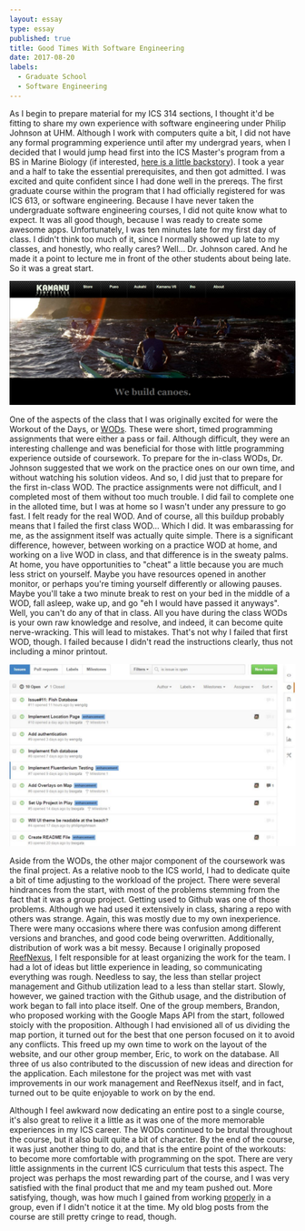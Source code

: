 ```yaml
---
layout: essay
type: essay
published: true
title: Good Times With Software Engineering
date: 2017-08-20
labels:
  - Graduate School
  - Software Engineering
---
```


As I begin to prepare material for my ICS 314 sections, I thought it'd be fitting to share my own experience with software engineering under Philip Johnson at UHM.  Although I work with computers quite a bit, I did not have any formal programming experience until after my undergrad years, when I decided that I would jump head first into the ICS Master's  program from a BS in Marine Biology (if interested, <a href="https://wengdg.github.io/essays/essay1.html">here is a little backstory</a>).  I took a year and a half to take the essential prerequisites, and then got admitted.  I was excited and quite confident since I had done well in the prereqs.  The first graduate course within the program that I had officially registered for was ICS 613, or software engineering.  Because I have never taken the undergraduate software engineering courses, I did not quite know what to expect.  It was all good though, because I was ready to create some awesome apps.  Unfortunately, I was ten minutes late for my first day of class.  I didn't think too much of it, since I normally showed up late to my classes, and honestly, who really cares?  Well... Dr. Johnson cared.  And he made it a point to lecture me in front of the other students about being late.  So it was a great start.

<img class="ui large right floated rounded image" src="../images/wod-kamanu.png" title="This practice WOD required us to create home page for a website">

One of the aspects of the class that I was originally excited for were the Workout of the Days, or <a href="http://philipmjohnson.org/essays/ase-2017.html">WODs</a>.  These were short, timed programming assignments that were either a pass or fail.  Although difficult, they were an interesting challenge and was beneficial for those with little programming experience outside of coursework.  To prepare for the in-class WODs, Dr. Johnson suggested that we work on the practice ones on our own time, and without watching his solution videos.  And so, I did just that to prepare for the first in-class WOD.  The practice assignments were not difficult, and I completed most of them without too much trouble.  I did fail to complete one in the alloted time, but I was at home so I wasn't under any pressure to go fast.  I felt ready for the real WOD.  And of course, all this buildup probably means that I failed the first class WOD...  Which I did.  It was embarassing for me, as the assignment itself was actually quite simple.  There is a significant difference, however, between working on a practice WOD at home, and working on a live WOD in class, and that difference is in the sweaty palms.  At home, you have opportunities to "cheat" a little because you are much less strict on yourself.  Maybe you have resources opened in another monitor, or perhaps you're timing yourself differently or allowing pauses.  Maybe you'll take a two minute break to rest on your bed in the middle of a WOD, fall asleep, wake up, and go "eh I would have passed it anyways".  Well, you can't do any of that in class.  All you have during the class WODs is your own raw knowledge and resolve, and indeed, it can become quite nerve-wracking.  This will lead to mistakes.  That's not why I failed that first WOD, though.  I failed because I didn't read the instructions clearly, thus not including a minor printout.

<img class="ui large right floated rounded image" src="../images/reef-git.PNG" title="List of issues for the ReefNexus application">

Aside from the WODs, the other major component of the coursework was the final project.  As a relative noob to the ICS world, I had to dedicate quite a bit of time adjusting to the workload of the project.  There were several hindrances from the start, with most of the problems stemming from the fact that it was a group project.  Getting used to Github was one of those problems.  Although we had used it extensively in class, sharing a repo with others was strange.  Again, this was mostly due to my own inexperience.  There were many occasions where there was confusion among different versions and branches, and good code being overwritten.  Additionally, distribution of work was a bit messy.  Because I originally proposed <a href="http://reefnexus.github.io/reefnexus/">ReefNexus</a>, I felt responsible for at least organizing the work for the team.  I had a lot of ideas but little experience in leading, so communicating everything was rough.  Needless to say, the less than stellar project management and Github utilization lead to a less than stellar start.  Slowly, however, we gained traction with the Github usage, and the distribution of work began to fall into place itself.  One of the group members, Brandon, who proposed working with the Google Maps API from the start, followed stoicly with the proposition.  Although I had envisioned all of us dividing the map portion, it turned out for the best that one person focused on it to avoid any conflicts.  This freed up my own time to work on the layout of the website, and our other group member, Eric, to work on the database.  All three of us also contributed to the discussion of new ideas and direction for the application.  Each milestone for the project was met with vast improvements in our work management and ReefNexus itself, and in fact, turned out to be quite enjoyable to work on by the end.  

Although I feel awkward now dedicating an entire post to a single course, it's also great to relive it a little as it was one of the more memorable experiences in my ICS career.  The WODs continued to be brutal throughout the course, but it also built quite a bit of character.  By the end of the course, it was just another thing to do, and that is the entire point of the workouts: to become more comfortable with programming on the spot.  There are very little assignments in the current ICS curriculum that tests this aspect.  The project was perhaps the most rewarding part of the course, and I was very satisfied with the final product that me and my team pushed out.  More satisfying, though, was how much I gained from working <u>properly</u> in a group, even if I didn't notice it at the time.  My old blog posts from the course are still pretty cringe to read, though.
